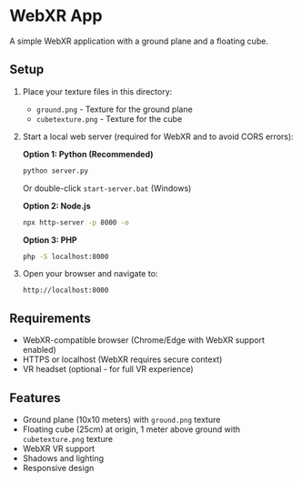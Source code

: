 # WebXR App

A simple WebXR application with a ground plane and a floating cube.

## Setup

1. Place your texture files in this directory:
   - `ground.png` - Texture for the ground plane
   - `cubetexture.png` - Texture for the cube

2. Start a local web server (required for WebXR and to avoid CORS errors):

   **Option 1: Python (Recommended)**
   ```bash
   python server.py
   ```
   Or double-click `start-server.bat` (Windows)

   **Option 2: Node.js**
   ```bash
   npx http-server -p 8000 -o
   ```

   **Option 3: PHP**
   ```bash
   php -S localhost:8000
   ```

3. Open your browser and navigate to:
   ```
   http://localhost:8000
   ```

## Requirements

- WebXR-compatible browser (Chrome/Edge with WebXR support enabled)
- HTTPS or localhost (WebXR requires secure context)
- VR headset (optional - for full VR experience)

## Features

- Ground plane (10x10 meters) with `ground.png` texture
- Floating cube (25cm) at origin, 1 meter above ground with `cubetexture.png` texture
- WebXR VR support
- Shadows and lighting
- Responsive design

